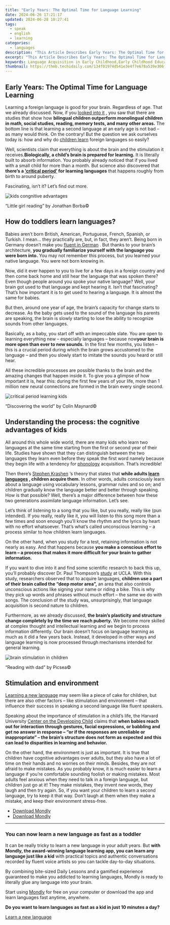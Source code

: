 ```yaml
---
title: "Early Years: The Optimal Time for Language Learning"
date: 2024-06-26 17:21:17
updated: 2024-06-28 10:27:41
tags:
  - speak
  - english
  - learning
categories:
  - languages
description: "This Article Describes Early Years: The Optimal Time for Language Learning"
excerpt: "This Article Describes Early Years: The Optimal Time for Language Learning"
keywords: Language Acquisition in Early Childhood,Early Childhood Education and Language Skills,Optimal Learning Period for Languages,Language Development Milestones in Early Ages,Enhancing Language Skills in Infants and Toddlers,Neuroplasticity and Early Linguistics Education,The Science of Language Learning in Preschool Years
thumbnail: https://thmb.techidaily.com/134f01974d541e3e4f7e678a539e306f85d908190cede197af26c62a5bdec50a.png
---
```


## Early Years: The Optimal Time for Language Learning

 Learning a foreign language is good for your brain. Regardless of age. That we already discussed. Now, if you [looked into it](https://shop.mondly.com/affiliate.php?ACCOUNT=ATISTUDI&AFFILIATE=108875&PATH=https://www.mondly.com?AFFILIATE=108875) , you saw that there are studies that show how **bilingual children outperform monolingual children in math, social studies, reading, memory tests, and many other areas.** The bottom line is that learning a second language at an early age is not bad – as many would think. On the contrary! But the question we ask ourselves today is: how and why do [children learn](https://shop.mondly.com/affiliate.php?ACCOUNT=ATISTUDI&AFFILIATE=108875&PATH=https://www.mondly.com?AFFILIATE=108875) foreign languages so easily?

 Well, scientists claim that everything is about the brain and the stimulation it receives.**Biologically, a child’s brain is prepared for learning.** It is literally built to absorb information. You probably already noticed that if you lived with a small child for more than a month. But science also discovered that **there’s a [‘critical period’](https://www.forbes.com/2005/10/19/chomsky-noam-language-learning-comm05-cx%5Fde%5F1024chomsky.html#6f9b7f1f11e2) for learning languages** that happens roughly from birth to around puberty.

Fascinating, isn’t it? Let’s find out more.

![kids congnitive advantages](https://edge.mondly.com/blog/wp-content/uploads/2019/10/kids-cognitive-advantages-1024x682.jpg "How Do Children Learn Foreign Languages So Easily? 2")

 “Little girl reading” by Jonathan Borba©

## How do toddlers learn languages?

 Babies aren’t born British, American, Portuguese, French, Spanish, or Turkish. I mean… they practically are, but, in fact, they aren’t. Being born in Germany doesn’t make you [fluent in German](https://shop.mondly.com/affiliate.php?ACCOUNT=ATISTUDI&AFFILIATE=108875&PATH=https://www.mondly.com?AFFILIATE=108875) . But thanks to your brain’s architecture, **you gradually familiarize yourself with the language you were born into.** You may not remember this process, but you learned your native language. You were not born knowing in.

 Now, did it ever happen to you to live for a few days in a foreign country and then come back home and still hear the language that was spoken there? Even though people around you spoke your native language? Well, your brain got used to that language and kept hearing it. Isn’t that fascinating? That’s how important it is to get used to hearing a language. It is almost the same for babies.

 But then, around one year of age, the brain’s capacity for change starts to decrease. As the baby gets used to the sound of the language his parents are speaking, the brain is slowly starting to lose the ability to recognize sounds from other languages.

 Basically, as a baby, you start off with an impeccable slate. You are open to learning everything new – especially languages – because now**your brain is more open than ever to new sounds.** In the first few months, you listen – this is a crucial period during which the brain grows accustomed to the language – and then you slowly start to imitate the sounds you heard or still hear.

 All these incredible processes are possible thanks to the brain and the amazing changes that happen inside it. To give you a glimpse of how important it is, hear this: during the first few years of your life, more than 1 million new neural connections are formed in the brain every single second.

![critical period learning kids](https://edge.mondly.com/blog/wp-content/uploads/2019/10/critical-period-learning-kids-1024x819.jpg "How Do Children Learn Foreign Languages So Easily? 3")

 “Discovering the world” by Colin Maynard©

## Understanding the process: the cognitive advantages of kids

 All around this whole wide world, there are many kids who learn two languages at the same time starting from the first or second year of their life. Studies have shown that they can distinguish between the two languages they learn even before they speak the first word namely because they begin life with a tendency for [phonology](https://en.wikipedia.org/wiki/Phonology) acquisition. That’s incredible!

 Then there’s [Stephen Krashen](https://www.sk.com.br/sk-krash-english.html) ‘s theory that states that **while adults [learn languages](https://shop.mondly.com/affiliate.php?ACCOUNT=ATISTUDI&AFFILIATE=108875&PATH=https://www.mondly.com?AFFILIATE=108875) , children acquire them.** In other words, adults consciously learn about a language using vocabulary lessons, grammar rules and so on; and children gradually know the language better and better through speaking. How is that possible? Well, there’s a major difference between how these two generations assimilate language information. Let’s see.

 Let’s think of listening to a song that you like, but you really, really like (pun intended). If you really, really like it, you will listen to this song more than a few times and soon enough you’ll know the rhythm and the lyrics by heart with no effort whatsoever. That’s what’s called unconscious learning – a process similar to how children learn languages.

 On the other hand, when you study for a test, retaining information is not nearly as easy. And that happens because **you make a conscious effort to learn – a process that makes it more difficult for your brain to gather information.**

 If you want to dive into it and find some scientific research to back this up, you’ll probably discover Dr. Paul Thompson’s [study](http://users.loni.usc.edu/~thompson/MEDIA/press%5Frelease.html) at UCLA. With this study, researchers observed that to acquire languages, **children use a part of their brain called the “deep motor area”,** an area that also controls unconscious actions like signing your name or riding a bike. This is why they pick up words and phrases without much effort – the same we do with songs. The conclusion of the study was, unsurprisingly, that language acquisition is second nature to children.

 Furthermore, as we already discussed, **the brain’s plasticity and structure change completely by the time we reach puberty.** We become more skilled at complex thought and intellectual learning and we begin to process information differently. Our brain doesn’t focus on language learning as much as it did a few years back. Instead, it developed in other ways and language learning is now processed through mechanisms intended for general learning.

![brain stimulation in children](https://edge.mondly.com/blog/wp-content/uploads/2019/10/brain-stimulation-in-children-1024x684.jpg "How Do Children Learn Foreign Languages So Easily? 4")

 “Reading with dad” by Picsea©

## Stimulation and environment

[Learning a new language](https://shop.mondly.com/affiliate.php?ACCOUNT=ATISTUDI&AFFILIATE=108875&PATH=https://www.mondly.com?AFFILIATE=108875) may seem like a piece of cake for children, but there are also other factors – like stimulation and environment – that influence their success in speaking a second language like fluent speakers.

 Speaking about the importance of stimulation in a child’s life, the Harvard University [Center on the Developing Child](https://developingchild.harvard.edu/resources/inbrief-science-of-ecd/) claims that **when babies reach out for interaction through gestures, facial expressions, or babbling and get no answer in response – “or if the responses are unreliable or inappropriate” – the brain’s structure does not form as expected and this can lead to disparities in learning and behavior.**

 On the other hand, the environment is just as important. It is true that children have cognitive advantages over adults, but they also have a lot of time on their hands and no worries on their minds. Besides, they are not afraid to make mistakes. As you probably know, it is much easier to learn a language if you’re comfortable sounding foolish or making mistakes. Most adults feel anxious when they need to talk in a foreign language, but children just go at it! They make mistakes, they invent new words, they laugh and then try again. So, if you want your children to learn a second language, try to keep it that way. Don’t laugh at them when they make a mistake, and keep their environment stress-free.

* [Download Mondly](https://www.facebook.com/sharer/sharer.php?u=https%3A%2F%2Fwww.mondly.com%2Fblog%2Fhow-do-children-learn-foreign-languages-so-easily%2F&t=How+Do+Children+Learn+Foreign+Languages+so+Easily%3F "Share on Facebook")
* [Download Mondly](https://shop.mondly.com/affiliate.php?ACCOUNT=ATISTUDI&AFFILIATE=108875&PATH=https://www.mondly.com?AFFILIATE=108875)

---

### You can now learn a new language as fast as a toddler

 It can be really tricky to learn a new language in your adult years. But **with Mondly, the award-winning language learning app, you can learn any language just like a kid** with practical topics and authentic conversations recorded by fluent voice artists so you can tackle day-to-day situations.

 By combining bite-sized Daily Lessons and a gamified experience guaranteed to make you addicted to learning languages, Mondly is ready to literally glue any language into your brain.

 Start using [Mondly](https://app.adjust.io/5ixfg4k?campaign=blog-post-id-3508&fallback=https%3A%2F%2Fapp.mondly.com?avangate%5Fsrc=blog-post-id-3508&redirect%5Fandroid=https%3A%2F%2Fplay.google.com%2Fstore%2Fapps%2Fdetails%3Fid%3Dcom.atistudios.mondly.languages&redirect%5Fios=https%3A%2F%2Fitunes.apple.com%2Fapp%2Fid987873536&redirect%5Fmacos=https%3A%2F%2Fapp.mondly.com?avangate%5Fsrc=blog-post-id-3508) for free on your computer or download the app and learn languages fast anytime, anywhere.

 **Do you want to learn languages as fast as a kid in just 10 minutes a day?**

[Learn a new language](https://adjt.mondly.com/5ixfg4k?campaign=blog-post-id-3508&fallback=https%3A%2F%2Fapp.mondly.com%3Futm%5Fmedium%3Dblog%5Fblog-post-id-3508%26utm%5Fsource%3Dblog-post-id-3508&redirect%5Fmacos=https%3A%2F%2Fapp.mondly.com%3Futm%5Fmedium%3Dblog%5Fblog-post-id-3508%26utm%5Fsource%3Dblog-post-id-3508&redirect%5Fandroid=https%3A%2F%2Fplay.google.com%2Fstore%2Fapps%2Fdetails%3Fid%3Dcom.atistudios.mondly.languages%3Futm%5Fmedium%3Dblog%5Fblog-post-id-3508%26utm%5Fsource%3Dblog-post-id-3508&redirect%5Fios=https%3A%2F%2Fapps.apple.com%2Fapp%2Fapple-store%2Fid987873536%3Fpt%3D78954800%26ct%3Dblog-post-id-3508%26mt%3D8 "Learn a new language")

<ins class="adsbygoogle"
     style="display:block"
     data-ad-format="autorelaxed"
     data-ad-client="ca-pub-7571918770474297"
     data-ad-slot="1223367746"></ins>



<ins class="adsbygoogle"
     style="display:block"
     data-ad-client="ca-pub-7571918770474297"
     data-ad-slot="8358498916"
     data-ad-format="auto"
     data-full-width-responsive="true"></ins>
